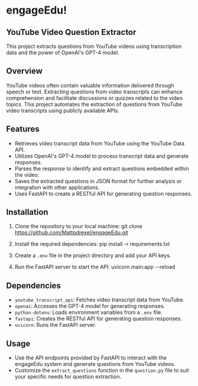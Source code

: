 # engageEdu!

## YouTube Video Question Extractor

This project extracts questions from YouTube videos using transcription data and the power of OpenAI's GPT-4 model.

## Overview

YouTube videos often contain valuable information delivered through speech or text. Extracting questions from video transcripts can enhance comprehension and facilitate discussions or quizzes related to the video topics. This project automates the extraction of questions from YouTube video transcripts using publicly available APIs.

## Features

- Retrieves video transcript data from YouTube using the YouTube Data API.
- Utilizes OpenAI's GPT-4 model to process transcript data and generate responses.
- Parses the response to identify and extract questions embedded within the video.
- Saves the extracted questions in JSON format for further analysis or integration with other applications.
- Uses FastAPI to create a RESTful API for generating question responses.

## Installation

1. Clone the repository to your local machine:
git clone https://github.com/Mattpdrexel/engageEdu.git

2. Install the required dependencies:
pip install -r requirements.txt

3. Create a `.env` file in the project directory and add your API keys.

4. Run the FastAPI server to start the API:
uvicorn main:app --reload


## Dependencies

- `youtube_transcript_api`: Fetches video transcript data from YouTube.
- `openai`: Accesses the GPT-4 model for generating responses.
- `python-dotenv`: Loads environment variables from a `.env` file.
- `fastapi`: Creates the RESTful API for generating question responses.
- `uvicorn`: Runs the FastAPI server.

## Usage

- Use the API endpoints provided by FastAPI to interact with the engageEdu system and generate questions from YouTube videos.
- Customize the `extract_questions` function in the `question.py` file to suit your specific needs for question extraction.
